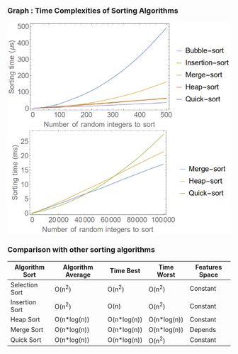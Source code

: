 ### Graph : Time Complexities of Sorting Algorithms
<img src="images/comparison.png"/>

### Comparison with other sorting algorithms
	 	
|Algorithm Sort 	|Algorithm Average 	|Time Best 	|Time Worst 	|Features Space 	|
|-----------------------|-----------------------|---------------|---------------|-----------------------|
|Selection Sort |O(n<sup>2</sup>) |O(n<sup>2</sup>) |O(n<sup>2</sup>) |Constant 	 |
|Insertion Sort |O(n<sup>2</sup>) |O(n) |O(n<sup>2</sup>) | Constant 	|
|Heap Sort |O(n*log(n)) | O(n*log(n))| O(n*log(n))| Constant|
| Merge Sort|O(n*log(n)) | O(n*log(n))| O(n*log(n)) 	| Depends|
| Quick Sort| O(n*log(n))|O(n*log(n)) |O(n<sup>2</sup>) | Constant 	|

